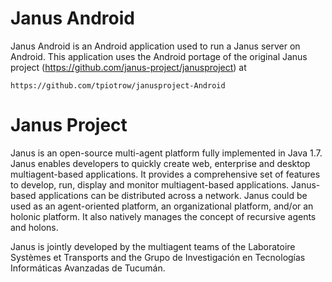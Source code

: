 
Janus Android
==============

Janus Android is an Android application used to run a Janus server on Android.
This application uses the Android portage of the original Janus project (https://github.com/janus-project/janusproject) at

    https://github.com/tpiotrow/janusproject-Android

Janus Project
==============

Janus is an open-source multi-agent platform fully implemented in Java 1.7. 
Janus enables developers to quickly create web, enterprise and desktop multiagent-based applications. 
It provides a comprehensive set of features to develop, run, display and monitor multiagent-based applications. 
Janus-based applications can be distributed across a network. 
Janus could be used as an agent-oriented platform, an organizational platform, and/or an holonic platform. 
It also natively manages the concept of recursive agents and holons.
	
Janus is jointly developed by the multiagent teams of the Laboratoire Systèmes et Transports and the Grupo de Investigación en Tecnologías Informáticas Avanzadas de Tucumán.